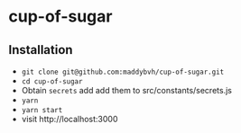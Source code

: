 # cup-of-sugar

## Installation

- `git clone git@github.com:maddybvh/cup-of-sugar.git`
- `cd cup-of-sugar`
- Obtain `secrets` add add them to src/constants/secrets.js
- `yarn`
- `yarn start`
- visit http://localhost:3000
